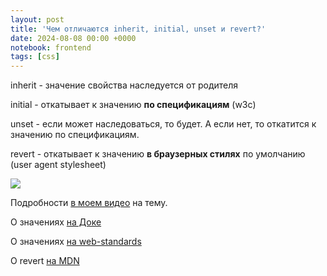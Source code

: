 ```yaml
---
layout: post
title: 'Чем отличаются inherit, initial, unset и revert?'
date: 2024-08-08 00:00 +0000
notebook: frontend
tags: [css]
---
```

inherit - значение свойства наследуется от родителя

initial - откатывает к значению **по спецификациям** (w3c)

unset - если может наследоваться, то будет. А если нет, то откатится к значению по спецификациям.

revert - откатывает к значению **в браузерных стилях** по умолчанию (user agent stylesheet)

![](../img/inherit.jpg)

Подробности [в моем видео](https://youtu.be/Ne_ls6OzRF0?feature=shared) на тему.

О значениях [на Доке](https://doka.guide/css/global-keywords/)

О значениях [на web-standards](https://web-standards.ru/articles/inherit-initial-unset-revert/)

О revert [на MDN](https://developer.mozilla.org/en-US/docs/Web/CSS/revert)
